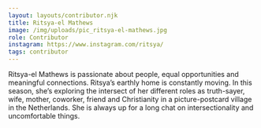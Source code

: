 ```yaml
---
layout: layouts/contributor.njk
title: Ritsya-el Mathews
image: /img/uploads/pic_ritsya-el-mathews.jpg
role: Contributor
instagram: https://www.instagram.com/ritsya/
tags: contributor
---
```

Ritsya-el Mathews is passionate about people, equal opportunities and meaningful connections. Ritsya’s earthly home is constantly moving. In this season, she’s exploring the intersect of her different roles as truth-sayer, wife, mother, coworker, friend and Christianity in a picture-postcard village in the Netherlands. She is always up for a long chat on intersectionality and uncomfortable things.
